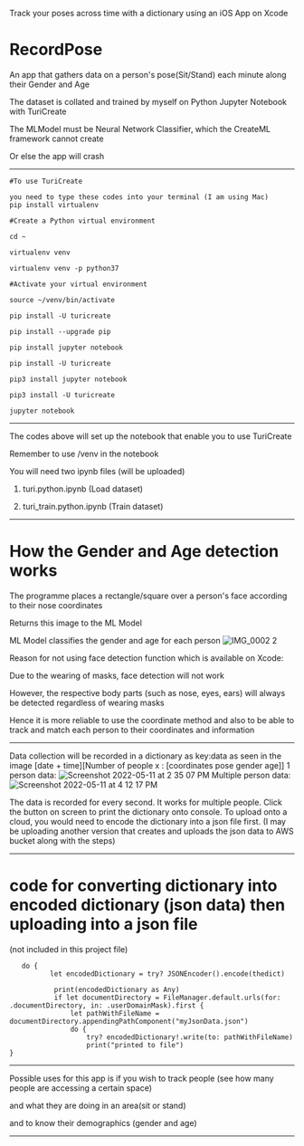 
Track your poses across time with a dictionary using an iOS App on Xcode
# RecordPose
An app that gathers data on a person's pose(Sit/Stand) each minute along their Gender and Age

The dataset is collated and trained by myself on Python Jupyter Notebook with TuriCreate

The MLModel must be Neural Network Classifier, which the CreateML framework cannot create

Or else the app will crash

--------------------------------------------------------------------------------------
```
#To use TuriCreate

you need to type these codes into your terminal (I am using Mac)
pip install virtualenv

#Create a Python virtual environment

cd ~

virtualenv venv

virtualenv venv -p python37

#Activate your virtual environment

source ~/venv/bin/activate

pip install -U turicreate

pip install --upgrade pip

pip install jupyter notebook

pip install -U turicreate

pip3 install jupyter notebook

pip3 install -U turicreate

jupyter notebook
```
--------------------------------------------------------------------------------------
The codes above will set up the notebook that enable you to use TuriCreate

Remember to use /venv in the notebook

You will need two ipynb files (will be uploaded)

1. turi.python.ipynb (Load dataset)

2. turi_train.python.ipynb (Train dataset)
--------------------------------------------------------------------------------------
# How the Gender and Age detection works
The programme places a rectangle/square over a person's face according to their nose coordinates

Returns this image to the ML Model

ML Model classifies the gender and age for each person
![IMG_0002 2](https://user-images.githubusercontent.com/100278023/167801735-d47a71b4-919e-4a7c-a68a-6655b077b542.PNG)

Reason for not using face detection function which is available on Xcode:

Due to the wearing of masks, face detection will not work

However, the respective body parts (such as nose, eyes, ears) will always be detected regardless of wearing masks

Hence it is more reliable to use the coordinate method and also to be able to track and match each person to their coordinates and information


--------------------------------------------------------------------------------------
Data collection will be recorded in a dictionary as key:data as seen in the image
[date + time][Number of people x : [coordinates pose gender age]]
1 person data: ![Screenshot 2022-05-11 at 2 35 07 PM](https://user-images.githubusercontent.com/100278023/167784981-4c463605-7f5b-4529-b9d5-9058fb3a898b.png)
Multiple person data: ![Screenshot 2022-05-11 at 4 12 17 PM](https://user-images.githubusercontent.com/100278023/167801493-28997daf-ddc2-4c20-87d7-9a6e2e0e6cd6.png)

The data is recorded for every second.
It works for multiple people.
Click the button on screen to print the dictionary onto console.
To upload onto a cloud, you would need to encode the dictionary into a json file first.
(I may be uploading another version that creates and uploads the json data to AWS bucket along with the steps)

--------------------------------------------------------------------------------------
# code for converting dictionary into encoded dictionary (json data) then uploading into a json file
(not included in this project file)
 ```
    do {
           let encodedDictionary = try? JSONEncoder().encode(thedict)

            print(encodedDictionary as Any)
            if let documentDirectory = FileManager.default.urls(for: .documentDirectory, in: .userDomainMask).first {
                let pathWithFileName = documentDirectory.appendingPathComponent("myJsonData.json")
                do {
                    try? encodedDictionary!.write(to: pathWithFileName)
                    print("printed to file")
 }
```
--------------------------------------------------------------------------------------

Possible uses for this app is if you wish to track people (see how many people are accessing a certain space)

and what they are doing in an area(sit or stand)

and to know their demographics (gender and age)


--------------------------------------------------------------------------------------
